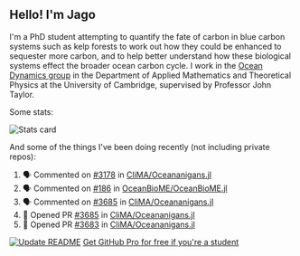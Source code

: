 ## Hello! I'm Jago

I'm a PhD student attempting to quantify the fate of carbon in blue carbon systems such as kelp forests to work out how they could be enhanced to sequester more carbon, and to help better understand how these biological systems effect the broader ocean carbon cycle. I work in the <a href="https://www.damtp.cam.ac.uk/user/jrt51/" class="emph">Ocean Dynamics group</a> in the Department of Applied Mathematics and Theoretical Physics at the University of Cambridge, supervised by Professor John Taylor.

Some stats:
<!--
![](https://raw.githubusercontent.com/jagoosw/jagoosw/main/profile-summary-card-output/nord_dark/0-profile-details.svg)
![](https://raw.githubusercontent.com/jagoosw/jagoosw/main/profile-summary-card-output/nord_dark/3-stats.svg)
![](https://raw.githubusercontent.com/jagoosw/jagoosw/main/profile-summary-card-output/nord_dark/4-productive-time.svg)
-->
![Stats card](https://github-readme-stats.vercel.app/api?username=jagoosw&count_private=true&show_icons=true&theme=transparent&hide_title=true&rank_icon=percentile&show=reviews)

And some of the things I've been doing recently (not including private repos):
<!--START_SECTION:activity-->
1. 🗣 Commented on [#3178](https://github.com/CliMA/Oceananigans.jl/issues/3178#issuecomment-2272112363) in [CliMA/Oceananigans.jl](https://github.com/CliMA/Oceananigans.jl)
2. 🗣 Commented on [#186](https://github.com/OceanBioME/OceanBioME.jl/pull/186#issuecomment-2272093130) in [OceanBioME/OceanBioME.jl](https://github.com/OceanBioME/OceanBioME.jl)
3. 🗣 Commented on [#3685](https://github.com/CliMA/Oceananigans.jl/pull/3685#issuecomment-2272056969) in [CliMA/Oceananigans.jl](https://github.com/CliMA/Oceananigans.jl)
4. 💪 Opened PR [#3685](https://github.com/CliMA/Oceananigans.jl/pull/3685) in [CliMA/Oceananigans.jl](https://github.com/CliMA/Oceananigans.jl)
5. 💪 Opened PR [#3683](https://github.com/CliMA/Oceananigans.jl/pull/3683) in [CliMA/Oceananigans.jl](https://github.com/CliMA/Oceananigans.jl)
<!--END_SECTION:activity-->


[![Update README](https://github.com/jagoosw/jagoosw/actions/workflows/update-readme.yml/badge.svg)](https://github.com/jagoosw/jagoosw/actions/workflows/update-readme.yml)
[Get GitHub Pro for free if you're a student](https://education.github.com/pack)

